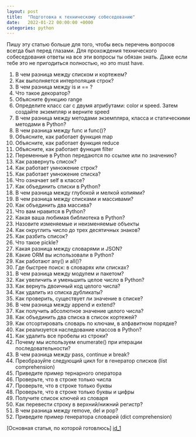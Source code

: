 ```yaml
---
layout: post
title:  "Подготовка к техническому собеседованию"
date:   2022-01-22 00:00:00 +0000
categories: python
---
```

[id_1]: https://habr.com/ru/company/vk/blog/506824/

Пишу эту статью больше для того, чтобы весь перечень вопросов всегда был перед глазами.
Для прохождения технического собеседования ответы на все эти вопросы ты обязан знать.
Даже если тебе это не пригодиться полностью, но это must have.

1. В чем разница между списком и кортежем?
2. Как выполняется интерполяция строк?
3. В чем разница между is и == ?
4. Что такое декоратор?
5. Объясните функцию range
6. Определите класс car с двумя атрибутами: color и speed. Затем создайте экземпляр и верните speed
7. В чем разница между методами экземпляра, класса и статическими методами в Python?
8. В чем разница между func и func()?
9. Объясните, как работает функция map
10. Объясните, как работает функция reduce
11. Объясните, как работает функция filter
12. Переменные в Python передаются по ссылке или по значению?
13. Как развернуть список?
14. Как работает умножение строк?
15. Как работает умножение списка?
16. Что означает self в классе?
17. Как объединить списки в Python?
18. В чем разница между глубокой и мелкой копиями?
19. В чем разница между списками и массивами?
20. Как объединить два массива?
21. Что вам нравится в Python?
22. Какая ваша любимая библиотека в Python?
23. Назовите изменяемые и неизменяемые объекты
24. Как округлить число до трех десятичных знаков?
25. Как разбить список?
26. Что такое pickle?
27. Какая разница между словарями и JSON?
28. Какие ORM вы использовали в Python?
29. Как работают any() и all()?
30. Где быстрее поиск: в словарях или списках?
31. В чем разница между модулем и пакетом?
32. Как увеличить и уменьшить целое число в Python?
33. Как вернуть двоичный код целого числа?
34. Как удалить из списка дубликаты?
35. Как проверить, существует ли значение в списке?
36. В чем разница между append и extend?
37. Как получить абсолютное значение целого числа?
38. Как объединить два списка в список кортежей?
39. Как отсортировать словарь по ключам, в алфавитном порядке?
40. Как реализуется наследование классов в Python?
41. Как удалить все пробелы из строки?
42. Почему мы используем enumerate() при итерации последовательности?
43. В чем разница между pass, continue и break?
44. Преобразуйте следующий цикл for в генератор списков (list comprehension)
45. Приведите пример тернарного оператора
46. Проверьте, что в строке только числа
47. Проверьте, что в строке только буквы
48. Проверьте, что в строке только буквы и цифры
49. Получите список ключей из словаря
50. Как перевести строку в верхний/нижний регистр?
51. В чем разница между remove, del и pop?
52. Приведите пример генератора словарей (dict comprehension)

[Основная статья, по которой готовлюсь] [id_1]






